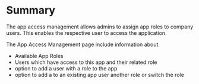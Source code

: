# Summary

The app access management allows admins to assign app roles to company users. This enables the respective user to access the application.

The App Access Management page include information about

* Available App Roles
* Users which have access to this app and their related role
* option to add a user with a role to the app
* option to add a to an existing app user another role or switch the role
